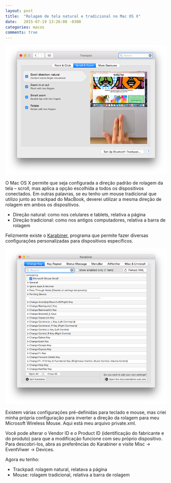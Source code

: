 ```yaml
---
layout: post
title:  "Rolagem de tela natural e tradicional no Mac OS X"
date:   2015-07-19 13:26:00 -0300
categories: macos
comments: true
---
```

![MacBook gestures](/assets/images/2015-07-19-macbook-gestures.png)

O Mac OS X permite que seja configurada a direção padrão de rolagem da tela – scroll, mas aplica a opção escolhida a todos os dispositivos conectados. Em outras palavras, se eu tenho um mouse tradicional que utilizo junto ao trackpad do MacBook, deverei utilizar a mesma direção de rolagem em ambos os dispositivos.

- Direção natural: como nos celulares e tablets, relativa a página
- Direção tradicional: como nos antigos computadores, relativa a barra de rolagem

Felizmente existe o [Karabiner](https://pqrs.org/osx/karabiner/), programa que permite fazer diversas configurações personalizadas para dispositivos específicos.

![Karabiner no Mac OS X](/assets/images/2015-07-19-karabiner.png)

Existem várias configurações pré-definidas para teclado e mouse, mas criei minha própria configuração para inverter a direção da rolagem para meu Microsoft Wireless Mouse. Aqui está meu arquivo private.xml.

<script src="https://gist.github.com/victor-torres/8cb5b5d826dce0aa5e03.js"></script>

Você pode alterar o Vendor ID e o Product ID (identificação do fabricante e do produto) para que a modificação funcione com seu próprio dispositivo. Para descobri-los, abra as preferências do Karabiner e visite Misc -> EventViwer -> Devices.

Agora eu tenho:

- Trackpad: rolagem natural, relatava a página
- Mouse: rolagem tradicional, relativa a barra de rolagem
